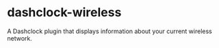 dashclock-wireless
==================

A Dashclock plugin that displays information about your current wireless network.